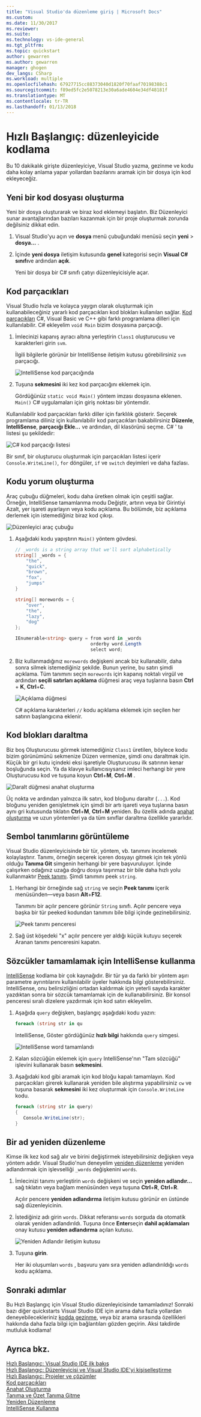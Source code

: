 ```yaml
---
title: "Visual Studio'da düzenleme giriş | Microsoft Docs"
ms.custom: 
ms.date: 11/30/2017
ms.reviewer: 
ms.suite: 
ms.technology: vs-ide-general
ms.tgt_pltfrm: 
ms.topic: quickstart
author: gewarren
ms.author: gewarren
manager: ghogen
dev_langs: CSharp
ms.workload: multiple
ms.openlocfilehash: 67927715cc88373040d1820f70faaf70198388c1
ms.sourcegitcommit: f89ed5fc2e5078213e30a6ade4604e34df48181f
ms.translationtype: MT
ms.contentlocale: tr-TR
ms.lasthandoff: 01/13/2018
---
```

# <a name="quickstart-coding-in-the-editor"></a>Hızlı Başlangıç: düzenleyicide kodlama

Bu 10 dakikalık girişte düzenleyiciye, Visual Studio yazma, gezinme ve kodu daha kolay anlama yapar yollardan bazılarını aramak için bir dosya için kod ekleyeceğiz.

## <a name="create-a-new-code-file"></a>Yeni bir kod dosyası oluşturma

Yeni bir dosya oluşturarak ve biraz kod eklemeyi başlatın. Biz Düzenleyici sunar avantajlarından bazıları kazanmak için bir proje oluşturmak zorunda değilsiniz dikkat edin.

1. Visual Studio'yu açın ve **dosya** menü çubuğundaki menüsü seçin **yeni** > **dosya...** .

1. İçinde **yeni dosya** iletişim kutusunda **genel** kategorisi seçin **Visual C# sınıfı**ve ardından **açık**.

   Yeni bir dosya bir C# sınıfı çatıyı düzenleyicisiyle açar.

## <a name="using-code-snippets"></a>Kod parçacıkları

Visual Studio hızla ve kolayca yaygın olarak oluşturmak için kullanabileceğiniz yararlı kod parçacıkları kod blokları kullanılan sağlar. [Kod parçacıkları](../ide/code-snippets.md) C#, Visual Basic ve C++ gibi farklı programlama dilleri için kullanılabilir. C# ekleyelim `void Main` bizim dosyasına parçacığı.

1. İmlecinizi kapanış ayracı altına yerleştirin `Class1` oluşturucusu ve karakterleri girin `svm`.

   İlgili bilgilerle görünür bir IntelliSense iletişim kutusu görebilirsiniz `svm` parçacığı.

   ![IntelliSense kod parçacığında](media/quickstart-intellisense-snippet.png)

1. Tuşuna **sekmesini** iki kez kod parçacığını eklemek için.

   Gördüğünüz `static void Main()` yöntem imzası dosyasına eklenen. `Main()` C# uygulamaları için giriş noktası bir yöntemdir.

Kullanılabilir kod parçacıkları farklı diller için farklılık gösterir. Seçerek programlama diliniz için kullanılabilir kod parçacıkları bakabilirsiniz **Düzenle**, **IntelliSense**, **parçacığı Ekle...** ve ardından, dil klasörünü seçme. C# ' ta listesi şu şekildedir:

![C# kod parçacığı listesi](media/quickstart-code-snippet-list.png)

Bir sınıf, bir oluşturucu oluşturmak için parçacıkları listesi içerir `Console.WriteLine()`, `for` döngüler, `if` ve `switch` deyimleri ve daha fazlası.

## <a name="commenting-out-code"></a>Kodu yorum oluşturma

Araç çubuğu düğmeleri, kodu daha üretken olmak için çeşitli sağlar. Örneğin, IntelliSense tamamlanma modu Değiştir, artırın veya bir Girintiyi Azalt, yer işareti ayarlayın veya kodu açıklama. Bu bölümde, biz açıklama derlemek için istemediğiniz biraz kod çıkışı.

![Düzenleyici araç çubuğu](media/quickstart-editor-toolbar.png)

1. Aşağıdaki kodu yapıştırın `Main()` yöntem gövdesi.

    ```csharp
    // _words is a string array that we'll sort alphabetically
    string[] _words = {
        "the",
        "quick",
        "brown",
        "fox",
        "jumps"
    }

    string[] morewords = {
        "over",
        "the",
        "lazy",
        "dog"
    };

    IEnumerable<string> query = from word in _words
                                orderby word.Length
                                select word;
    ```

1. Biz kullanmadığınız `morewords` değişkeni ancak biz kullanabilir, daha sonra silmek istemediğiniz şekilde. Bunun yerine, bu satırı şimdi açıklama. Tüm tanımını seçin `morewords` için kapanış noktalı virgül ve ardından **seçili satırları açıklama** düğmesi araç veya tuşlarına basın **Ctrl** + **K**, **Ctrl**+**C**.

   ![Açıklama düğmesi](media/quickstart-comment-out.png)

   C# açıklama karakterleri `//` kodu açıklama eklemek için seçilen her satırın başlangıcına eklenir.

## <a name="collapsing-code-blocks"></a>Kod blokları daraltma

Biz boş Oluşturucusu görmek istemediğiniz `Class1` üretilen, böylece kodu bizim görünümünü sekmenize Düzen vermenize, şimdi onu daraltmak için. Küçük bir gri kutu içindeki eksi işaretiyle Oluşturucusu ilk satırının kenar boşluğunda seçin. Ya da klavye kullanıcısıysanız imleci herhangi bir yere Oluşturucusu kod ve tuşuna koyun **Ctrl**+**M**, **Ctrl**+**M** .

![Daralt düğmesi anahat oluşturma](media/quickstart-collapse.png)

Üç nokta ve ardından yalnızca ilk satırı, kod bloğunu daraltır (`...`). Kod bloğunu yeniden genişletmek için şimdi bir artı işareti veya tuşlarına basın aynı gri kutusunda tıklatın **Ctrl**+**M**, **Ctrl**+**M**  yeniden. Bu özellik adında [anahat oluşturma](../ide/outlining.md) ve uzun yöntemleri ya da tüm sınıflar daraltma özellikle yararlıdır.

## <a name="viewing-symbol-definitions"></a>Sembol tanımlarını görüntüleme

Visual Studio düzenleyicisinde bir tür, yöntem, vb. tanımını incelemek kolaylaştırır. Tanımı, örneğin seçerek içeren dosyayı gitmek için tek yönlü olduğu **Tanıma Git** simgenin herhangi bir yere başvuruluyor. İçinde çalışırken odağınız uzağa doğru dosya taşınmaz bir bile daha hızlı yolu kullanmaktır [Peek tanımı](../ide/go-to-and-peek-definition.md#peek-definition). Şimdi tanımını peek `string`.

1. Herhangi bir örneğinde sağ `string` ve seçin **Peek tanımı** içerik menüsünden&mdash;veya basın **Alt**+**F12**.

   Tanımını bir açılır pencere görünür `String` sınıfı. Açılır pencere veya başka bir tür peeked kodundan tanımını bile bilgi içinde gezinebilirsiniz.

   ![Peek tanımı penceresi](media/quickstart-peek-definition.png)

1. Sağ üst köşedeki "x" açılır pencere yer aldığı küçük kutuyu seçerek Aranan tanımı penceresini kapatın.

## <a name="using-intellisense-to-complete-words"></a>Sözcükler tamamlamak için IntelliSense kullanma

[IntelliSense](../ide/using-intellisense.md) kodlama bir çok kaynağıdır. Bir tür ya da farklı bir yöntem aşırı parametre ayrıntılarını kullanılabilir üyeler hakkında bilgi gösterebilirsiniz. IntelliSense, onu belirsizliğini ortadan kaldırmak için yeterli sayıda karakter yazdıktan sonra bir sözcük tamamlamak için de kullanabilirsiniz. Bir konsol penceresi sıralı dizelere yazdırmak için kod satırı ekleyelim.

1. Aşağıda `query` değişken, başlangıç aşağıdaki kodu yazın:

   ```csharp
   foreach (string str in qu
   ```

   IntelliSense, Göster gördüğünüz **hızlı bilgi** hakkında `query` simgesi.

   ![IntelliSense word tamamlandı](media/quickstart-intellisense-completion-list.png)

1. Kalan sözcüğün eklemek için `query` IntelliSense'nın "Tam sözcüğü" işlevini kullanarak basın **sekmesini**.

1. Aşağıdaki kod gibi aramak için kod bloğu kapalı tamamlayın. Kod parçacıkları girerek kullanarak yeniden bile alıştırma yapabilirsiniz `cw` ve tuşuna basarak **sekmesini** iki kez oluşturmak için `Console.WriteLine` kodu.

   ```csharp
   foreach (string str in query)
   {
      Console.WriteLine(str);
   }
   ```

## <a name="refactoring-a-name"></a>Bir ad yeniden düzenleme

Kimse ilk kez kod sağ alır ve birini değiştirmek isteyebilirsiniz değişken veya yöntem adıdır. Visual Studio'nun deneyelim [yeniden düzenleme](../ide/refactoring-in-visual-studio.md) yeniden adlandırmak için işlevselliği `_words` değişkenini `words`.

1. İmlecinizi tanımı yerleştirin `words` değişkeni ve seçin **yeniden adlandır...**  sağ tıklatın veya bağlam menüsünden veya tuşuna **Ctrl**+**R**, **Ctrl**+**R**.

   Açılır pencere **yeniden adlandırma** iletişim kutusu görünür en üstünde sağ düzenleyicinin.

1. İstediğiniz adı girin `words`. Dikkat referansı `words` sorguda da otomatik olarak yeniden adlandırıldı. Tuşuna önce **Enter**seçin **dahil açıklamaları** onay kutusu **yeniden adlandırma** açılan kutusu.

   ![Yeniden Adlandır iletişim kutusu](media/quickstart-rename.png)

1. Tuşuna **girin**.

   Her iki oluşumları `words` , başvuru yanı sıra yeniden adlandırıldığı `words` kodu açıklama.

## <a name="next-steps"></a>Sonraki adımlar

Bu Hızlı Başlangıç için Visual Studio düzenleyicisinde tamamladınız! Sonraki bazı diğer quickstarts Visual Studio IDE için arama daha fazla yollardan deneyebilecekleriniz [kodda gezinme](../ide/navigating-code.md), veya biz arama sırasında özellikleri hakkında daha fazla bilgi için bağlantıları gözden geçirin. Aksi takdirde mutluluk kodlama!

## <a name="see-also"></a>Ayrıca bkz.

[Hızlı Başlangıç: Visual Studio IDE ilk bakış](../ide/quickstart-ide-orientation.md)  
[Hızlı Başlangıç: Düzenleyicisi ve Visual Studio IDE'yi kişiselleştirme](../ide/quickstart-personalize-the-ide.md)  
[Hızlı Başlangıç: Projeler ve çözümler](../ide/quickstart-projects-solutions.md)  
[Kod parçacıkları](../ide/code-snippets.md)  
[Anahat Oluşturma](../ide/outlining.md)  
[Tanıma ve Özet Tanıma Gitme](../ide/go-to-and-peek-definition.md)  
[Yeniden Düzenleme](../ide/refactoring-in-visual-studio.md)  
[IntelliSense Kullanma](../ide/using-intellisense.md)